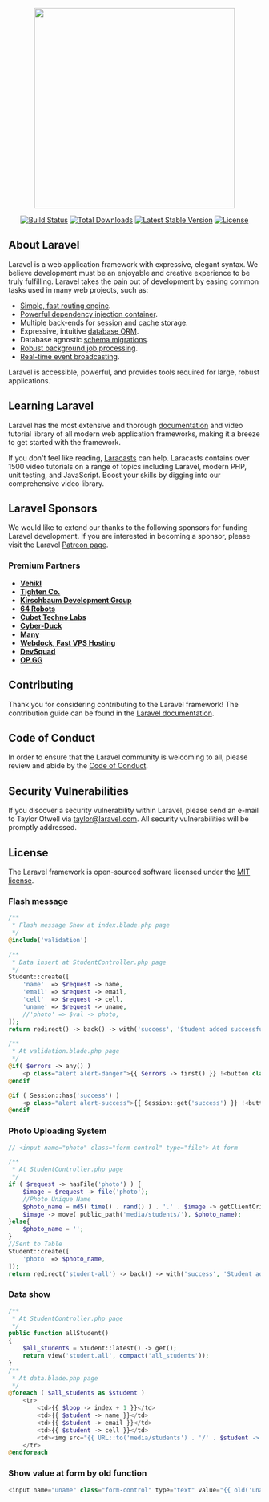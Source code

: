 <p align="center"><a href="https://laravel.com" target="_blank"><img src="https://raw.githubusercontent.com/laravel/art/master/logo-lockup/5%20SVG/2%20CMYK/1%20Full%20Color/laravel-logolockup-cmyk-red.svg" width="400"></a></p>

<p align="center">
<a href="https://travis-ci.org/laravel/framework"><img src="https://travis-ci.org/laravel/framework.svg" alt="Build Status"></a>
<a href="https://packagist.org/packages/laravel/framework"><img src="https://poser.pugx.org/laravel/framework/d/total.svg" alt="Total Downloads"></a>
<a href="https://packagist.org/packages/laravel/framework"><img src="https://poser.pugx.org/laravel/framework/v/stable.svg" alt="Latest Stable Version"></a>
<a href="https://packagist.org/packages/laravel/framework"><img src="https://poser.pugx.org/laravel/framework/license.svg" alt="License"></a>
</p>

## About Laravel

Laravel is a web application framework with expressive, elegant syntax. We believe development must be an enjoyable and creative experience to be truly fulfilling. Laravel takes the pain out of development by easing common tasks used in many web projects, such as:

- [Simple, fast routing engine](https://laravel.com/docs/routing).
- [Powerful dependency injection container](https://laravel.com/docs/container).
- Multiple back-ends for [session](https://laravel.com/docs/session) and [cache](https://laravel.com/docs/cache) storage.
- Expressive, intuitive [database ORM](https://laravel.com/docs/eloquent).
- Database agnostic [schema migrations](https://laravel.com/docs/migrations).
- [Robust background job processing](https://laravel.com/docs/queues).
- [Real-time event broadcasting](https://laravel.com/docs/broadcasting).

Laravel is accessible, powerful, and provides tools required for large, robust applications.

## Learning Laravel

Laravel has the most extensive and thorough [documentation](https://laravel.com/docs) and video tutorial library of all modern web application frameworks, making it a breeze to get started with the framework.

If you don't feel like reading, [Laracasts](https://laracasts.com) can help. Laracasts contains over 1500 video tutorials on a range of topics including Laravel, modern PHP, unit testing, and JavaScript. Boost your skills by digging into our comprehensive video library.

## Laravel Sponsors

We would like to extend our thanks to the following sponsors for funding Laravel development. If you are interested in becoming a sponsor, please visit the Laravel [Patreon page](https://patreon.com/taylorotwell).

### Premium Partners

- **[Vehikl](https://vehikl.com/)**
- **[Tighten Co.](https://tighten.co)**
- **[Kirschbaum Development Group](https://kirschbaumdevelopment.com)**
- **[64 Robots](https://64robots.com)**
- **[Cubet Techno Labs](https://cubettech.com)**
- **[Cyber-Duck](https://cyber-duck.co.uk)**
- **[Many](https://www.many.co.uk)**
- **[Webdock, Fast VPS Hosting](https://www.webdock.io/en)**
- **[DevSquad](https://devsquad.com)**
- **[OP.GG](https://op.gg)**

## Contributing

Thank you for considering contributing to the Laravel framework! The contribution guide can be found in the [Laravel documentation](https://laravel.com/docs/contributions).

## Code of Conduct

In order to ensure that the Laravel community is welcoming to all, please review and abide by the [Code of Conduct](https://laravel.com/docs/contributions#code-of-conduct).

## Security Vulnerabilities

If you discover a security vulnerability within Laravel, please send an e-mail to Taylor Otwell via [taylor@laravel.com](mailto:taylor@laravel.com). All security vulnerabilities will be promptly addressed.

## License

The Laravel framework is open-sourced software licensed under the [MIT license](https://opensource.org/licenses/MIT).

### Flash message
```php
/**
 * Flash message Show at index.blade.php page
 */
@include('validation')

/**
 * Data insert at StudentController.php page
 */
Student::create([
    'name'  => $request -> name,
    'email' => $request -> email,
    'cell'  => $request -> cell,
    'uname' => $request -> uname,
    //'photo' => $val -> photo,
]);
return redirect() -> back() -> with('success', 'Student added successfull');

/**
 * At validation.blade.php page
 */
@if( $errors -> any() )
    <p class="alert alert-danger">{{ $errors -> first() }} !<button class="close" data-dismiss="alert">&times;</button></p>
@endif

@if ( Session::has('success') )
	<p class="alert alert-success">{{ Session::get('success') }} !<button class="close" data-dismiss="alert">&times;</button></p>
@endif
```
### Photo Uploading System
```php
// <input name="photo" class="form-control" type="file"> At form

/**
 * At StudentController.php page
 */
if ( $request -> hasFile('photo') ) {
	$image = $request -> file('photo');
    //Photo Unique Name
    $photo_name = md5( time() . rand() ) . '.' . $image -> getClientOriginalExtension();
    $image -> move( public_path('media/students/'), $photo_name);
}else{
	$photo_name = '';
}
//Sent to Table
Student::create([
    'photo' => $photo_name,
]);
return redirect('student-all') -> back() -> with('success', 'Student added successfull');
```
### Data show
```php
/**
 * At StudentController.php page
 */
public function allStudent()
{
	$all_students = Student::latest() -> get();
	return view('student.all', compact('all_students'));
}
/**
 * At data.blade.php page
 */
@foreach ( $all_students as $student )
	<tr>
		<td>{{ $loop -> index + 1 }}</td>
		<td>{{ $student -> name }}</td>
		<td>{{ $student -> email }}</td>
		<td>{{ $student -> cell }}</td>
		<td><img src="{{ URL::to('media/students') . '/' . $student -> photo }}" alt=""></td>
	</tr>
@endforeach
```
### Show value at form by old function
```php
<input name="uname" class="form-control" type="text" value="{{ old('uname') }}">
```